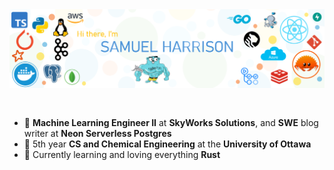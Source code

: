 <img src="https://raw.githubusercontent.com/sam-harri/sam-harri/master/banner.png" alt="Introduction Banner.." style="text-align: center; margin-bottom: 30px;" />

-   :office: **Machine Learning Engineer II** at **SkyWorks Solutions**, and **SWE** blog writer at **Neon Serverless Postgres**
-   :school: 5th year **CS and Chemical Engineering** at the **University of Ottawa**
-   :crab: Currently learning and loving everything **Rust**
